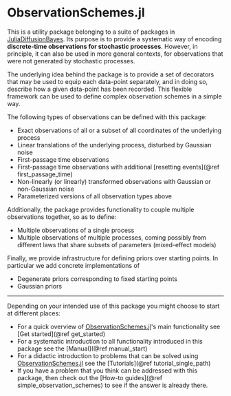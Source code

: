 # ObservationSchemes.jl

This is a utility package belonging to a suite of packages in
[JuliaDiffusionBayes](https://github.com/JuliaDiffusionBayes). Its
purpose is to provide a systematic way of encoding **discrete-time observations for stochastic processes**. However, in principle, it can also be used in more general contexts, for observations that were not generated by stochastic processes.

The underlying idea behind the package is to provide a set of decorators that may be used to equip each data-point separately, and in doing so, describe how a given data-point has been recorded. This flexible framework can be used to define complex observation schemes in a simple way.

The following types of observations can be defined with this package:
- Exact observations of all or a subset of all coordinates of the underlying process
- Linear translations of the underlying process, disturbed by Gaussian noise
- First-passage time observations
- First-passage time observations with additional [resetting events](@ref first_passage_time)
- Non-linearly (or linearly) transformed observations with Gaussian or non-Gaussian noise
- Parameterized versions of all observation types above

Additionally, the package provides functionality to couple multiple observations together, so as to define:
- Multiple observations of a single process
- Multiple observations of multiple processes, coming possibly from different laws that share subsets of parameters (mixed-effect models)

Finally, we provide infrastructure for defining priors over starting points. In particular we add concrete implementations of
- Degenerate priors corresponding to fixed starting points
- Gaussian priors

----------------------------------------------

Depending on your intended use of this package you might choose to start at different places:

- For a quick overview of [ObservationSchemes.jl](https://github.com/JuliaDiffusionBayes/ObservationSchemes.jl)'s main functionality see [Get started](@ref get_started)
- For a systematic introduction to all functionality introduced in this package see the [Manual](@ref manual_start)
- For a didactic introduction to problems that can be solved using [ObservationSchemes.jl](https://github.com/JuliaDiffusionBayes/ObservationSchemes.jl) see the [Tutorials](@ref tutorial_single_path)
- If you have a problem that you think can be addressed with this package, then check out the [How-to guides](@ref simple_observation_schemes) to see if the answer is already there.
